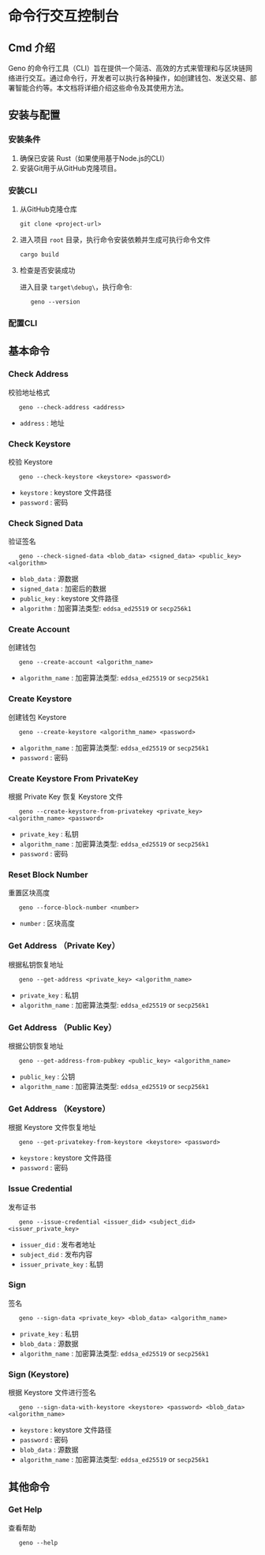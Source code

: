 # 命令行交互控制台

## Cmd 介绍

Geno 的命令行工具（CLI）旨在提供一个简洁、高效的方式来管理和与区块链网络进行交互。通过命令行，开发者可以执行各种操作，如创建钱包、发送交易、部署智能合约等。本文档将详细介绍这些命令及其使用方法。

## 安装与配置

### 安装条件

1. 确保已安装 Rust（如果使用基于Node.js的CLI）
2. 安装Git用于从GitHub克隆项目。

### 安装CLI

1. 从GitHub克隆仓库
   
   ```shell
   git clone <project-url>
   ```
2. 进入项目 `root` 目录，执行命令安装依赖并生成可执行命令文件

   ```shell
   cargo build
   ```

3. 检查是否安装成功
   
   进入目录 `target\debug\`，执行命令:
   
   ```shell
      geno --version
   ```

### 配置CLI


## 基本命令

### Check Address

   校验地址格式

   ```shell
      geno --check-address <address>
   ```

   + `address` : 地址
  
### Check Keystore

   校验 Keystore

   ```shell
      geno --check-keystore <keystore> <password>
   ```

   + `keystore` : keystore 文件路径
   + `password` : 密码

### Check Signed Data

   验证签名

   ```shell
      geno --check-signed-data <blob_data> <signed_data> <public_key> <algorithm>
   ```

   + `blob_data` : 源数据
   + `signed_data` : 加密后的数据
   + `public_key` : keystore 文件路径
   + `algorithm` : 加密算法类型: `eddsa_ed25519` or `secp256k1`

### Create Account

   创建钱包

   ```shell
      geno --create-account <algorithm_name>
   ```

   + `algorithm_name` : 加密算法类型: `eddsa_ed25519` or `secp256k1`

### Create Keystore

   创建钱包 Keystore

   ```shell
      geno --create-keystore <algorithm_name> <password> 
   ```

   + `algorithm_name` : 加密算法类型: `eddsa_ed25519` or `secp256k1`
   + `password` : 密码

### Create Keystore From PrivateKey

   根据 Private Key 恢复 Keystore 文件

   ```shell
      geno --create-keystore-from-privatekey <private_key> <algorithm_name> <password>
   ```

   + `private_key` : 私钥
   + `algorithm_name` : 加密算法类型: `eddsa_ed25519` or `secp256k1`
   + `password` : 密码

### Reset Block Number

   重置区块高度

   ```shell
      geno --force-block-number <number> 
   ```

   + `number` : 区块高度

### Get Address （Private Key）

   根据私钥恢复地址

   ```shell
      geno --get-address <private_key> <algorithm_name> 
   ```

   + `private_key` : 私钥
   + `algorithm_name` : 加密算法类型: `eddsa_ed25519` or `secp256k1`

### Get Address （Public Key）

   根据公钥恢复地址

   ```shell
      geno --get-address-from-pubkey <public_key> <algorithm_name>
   ```

   + `public_key` : 公钥
   + `algorithm_name` : 加密算法类型: `eddsa_ed25519` or `secp256k1`

### Get Address （Keystore）

   根据 Keystore 文件恢复地址

   ```shell
      geno --get-privatekey-from-keystore <keystore> <password>
   ```

   + `keystore` : keystore 文件路径
   + `password` : 密码

### Issue Credential

   发布证书

   ```shell
      geno --issue-credential <issuer_did> <subject_did> <issuer_private_key>
   ```

   + `issuer_did` : 发布者地址
   + `subject_did` : 发布内容
   + `issuer_private_key` : 私钥

### Sign

   签名

   ```shell
      geno --sign-data <private_key> <blob_data> <algorithm_name>
   ```

   + `private_key` : 私钥
   + `blob_data` : 源数据
   + `algorithm_name` : 加密算法类型: `eddsa_ed25519` or `secp256k1`

### Sign (Keystore)

   根据 Keystore 文件进行签名

   ```shell
      geno --sign-data-with-keystore <keystore> <password> <blob_data> <algorithm_name>
   ```

   + `keystore` : keystore 文件路径
   + `password` : 密码
   + `blob_data` : 源数据
   + `algorithm_name` : 加密算法类型: `eddsa_ed25519` or `secp256k1`

## 其他命令

### Get Help

查看帮助

   ```shell
      geno --help
   ```